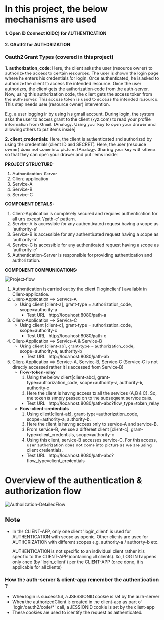 # In this project, the below mechanisms are used

#### 1. Open ID Connect (OIDC) for AUTHENTICATION
#### 2. OAuth2 for AUTHORIZATION

### Oauth2 Grant Types (covered in this project) 
**1. authorization_code:** 
Here, the client asks the user (resource owner) to authorize the access to certain resources. The user is shown the login page where he enters his credentials for login. 
Once authenticated, he is asked to authorize the client to access the intended resource. Once the user authorizes, the client gets the authorization-code from the auth-server. 
Now, using this authorization code, the client gets the access token from the auth-server. This access token is used to access the intended resource.
This step needs user (resource owner) intervention. 

E.g. a user logging in by using his gmail account. 
During login, the system asks the user to access grant to the client (xyz.com) to read your profile information from Gmail.
[Analogy: Using your key to open your drawer and allowing others to put items inside]


**2. client_credentials:**
Here, the client is authenticated and authorized by using the credentials (client ID and SECRET). Here, the user (resource owner) does not come into picture. 
[Analogy: Sharing your key with others so that they can open your drawer and put items inside]


**PROJECT STRUCTURE:**
1. Authentication-Server
2. Client-application
3. Service-A
4. Service-B
5. Service-C

**COMPONENT DETAILS:**
1. Client-Application is completely secured and requires authentication for all urls except '/path-c' pattern.
2. Service-A is accessible for any authenticated request having a scope as 'authority-a'
3. Service-B is accessible for any authenticated request having a scope as 'authority-b'
4. Service-C is accessible for any authenticated request having a scope as 'authority-c'
5. Authentication-Server is responsible for providing authentication and authorization.


**COMPONENT COMMUNICATIONS:**

![Project-flow](https://user-images.githubusercontent.com/40859584/169707229-5704f904-f677-405e-8bd9-f2a533cbfe8a.png)


1. Authentication is carried out by the client ['loginclient'] available in Client-application.
2. Client-Application ==> Service-A
    - Using client [client-a], grant-type = authorization_code, scope=authority-a
        * Test URL : http://localhost:8080/path-a
3. Client-Application ==> Service-C
    - Using client [client-c], grant-type = authorization_code, scope=authority-c
        * Test URL : http://localhost:8080/path-c
4. Client-Application ==> Service-A & Service-B
    - Using client [client-ab], grant-type = authorization_code, scope=authority-a, authority-b
        * Test URL : http://localhost:8080/path-ab
5. Client-Application ==> Service-A, Service-B, Service-C (Service-C is not directly accessed rather it is accessed from Service-B)
    - **Flow-token-relay**
      1. Using the below client[client-abc], grant-type=authorization_code, scope=authority-a, authority-b, authority-c
      2. Here the client is having access to all the services (A,B & C). So, the token is simply passed on to the subsequent service calls.
        * Test URL : http://localhost:8080/path-abc?flow_type=token_relay
    - **Flow-client-credentials**
      1. Using client[client-ab], grant-type=authorization_code, scope=authority-a, authority-b.
      2. Here the client is having access only to service-A and service-B. 
      3. From service-B, we use a different client [client-c], grant-type=client_credentials, scope=authority-c
      4. Using this client, service-B accesses service-C. For this access, user authorization does not come into picture as we are using client credentials.
        * Test URL : http://localhost:8080/path-abc?flow_type=client_credentials


# Overview of the authentication & authorization flow 

![Authorization-DetailedFlow](https://user-images.githubusercontent.com/40859584/230719547-6a3d599b-3418-4a13-9090-178d2d9918ce.png)

## Note
- In the CLIENT-APP, only one client 'login_client' is used for AUTHENTICATION with scope as openid. 
  Other clients are used for AUTHORIZATION with different scopes e.g. authority-a / authority-b etc.

  AUTHENTICATION is not specific to an individual client rather it is specific to the CLIENT-APP (containing all clients).
  So, LOG IN happens only once (by 'login_client') per the CLIENT-APP (once done, it is applicable for all clients)


### How the auth-server & client-app remember the authentication ?
  - When login is successful, a JSESSIONID cookie is set by the auth-server
  - When the authorizedClient is created in the client-app as part of 'login/oauth2/code/*' call, a JESSIONID cookie is set by the client-app
  - These cookies are used to identify the request as authenticated.


